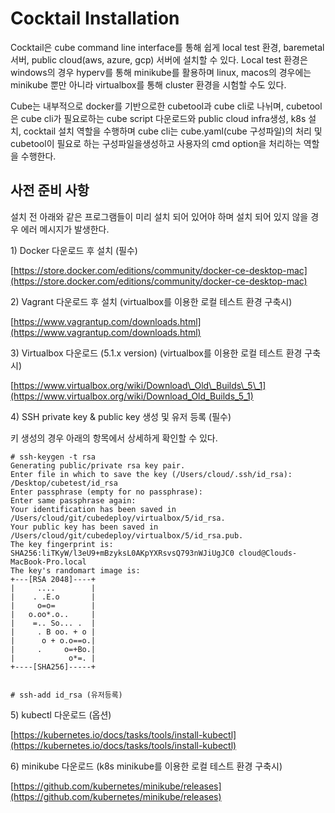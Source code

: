 # Cocktail Installation

Cocktail은 cube command line interface를 통해 쉽게 local test 환경, baremetal 서버, public cloud\(aws, azure, gcp\) 서버에 설치할 수 있다. Local test 환경은 windows의 경우 hyperv를 통해 minikube를 활용하며 linux, macos의 경우에는 minikube 뿐만 아니라 virtualbox를 통해 cluster 환경을 시험할 수도 있다.

Cube는 내부적으로 docker를 기반으로한 cubetool과 cube cli로 나뉘며, cubetool은 cube cli가 필요로하는 cube script 다운로드와 public cloud infra생성, k8s 설치, cocktail 설치 역할을 수행하며 cube cli는 cube.yaml\(cube 구성파일\)의 처리 및 cubetool이 필요로 하는 구성파일을생성하고 사용자의 cmd option을 처리하는 역할을 수행한다.

## 사전 준비 사항

설치 전 아래와 같은 프로그램들이 미리 설치 되어 있어야 하며 설치 되어 있지 않을 경우 에러 메시지가 발생한다.

1\) Docker 다운로드 후 설치 \(필수\)

[https://store.docker.com/editions/community/docker-ce-desktop-mac](https://store.docker.com/editions/community/docker-ce-desktop-mac)

2\) Vagrant 다운로드 후 설치 \(virtualbox를 이용한 로컬 테스트 환경 구축시\)

[https://www.vagrantup.com/downloads.html](https://www.vagrantup.com/downloads.html)

3\) Virtualbox 다운로드 \(5.1.x version\) \(virtualbox를 이용한 로컬 테스트 환경 구축시\)

[https://www.virtualbox.org/wiki/Download\_Old\_Builds\_5\_1](https://www.virtualbox.org/wiki/Download_Old_Builds_5_1)

4\) SSH private key & public key 생성 및 유저 등록 \(필수\)

키 생성의 경우 아래의 항목에서 상세하게 확인할 수 있다.

```
# ssh-keygen -t rsa
Generating public/private rsa key pair.
Enter file in which to save the key (/Users/cloud/.ssh/id_rsa): /Desktop/cubetest/id_rsa
Enter passphrase (empty for no passphrase):
Enter same passphrase again:
Your identification has been saved in /Users/cloud/git/cubedeploy/virtualbox/5/id_rsa.
Your public key has been saved in /Users/cloud/git/cubedeploy/virtualbox/5/id_rsa.pub.
The key fingerprint is:
SHA256:liTKyW/l3eU9+mBzyksL0AKpYXRsvsQ793nWJiUgJC0 cloud@Clouds-MacBook-Pro.local
The key's randomart image is:
+---[RSA 2048]----+
|     ....        |
|    . .E.o       |
|     o=o=        |
|   o.oo*.o..     |
|    =.. So... .  |
|     . B oo. + o |
|      o + o.o==o.|
|     .     o=+Bo.|
|            o*=. |
+----[SHA256]-----+


# ssh-add id_rsa (유저등록)
```

5\) kubectl 다운로드 \(옵션\)

[https://kubernetes.io/docs/tasks/tools/install-kubectl](https://kubernetes.io/docs/tasks/tools/install-kubectl)

6\) minikube 다운로드 \(k8s minikube를 이용한 로컬 테스트 환경 구축시\)

[https://github.com/kubernetes/minikube/releases](https://github.com/kubernetes/minikube/releases)

#### 



